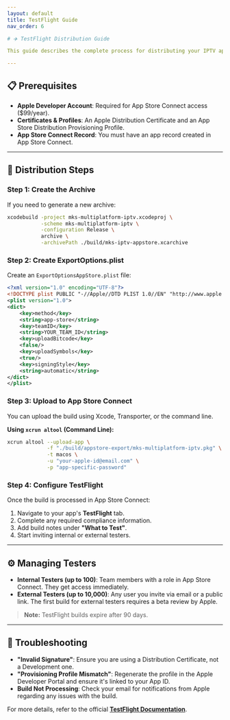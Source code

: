 ```yaml
---
layout: default
title: TestFlight Guide
nav_order: 6

# ✈️ TestFlight Distribution Guide

This guide describes the complete process for distributing your IPTV app via TestFlight.

---
```


## 📋 Prerequisites

- **Apple Developer Account**: Required for App Store Connect access ($99/year).
- **Certificates & Profiles**: An Apple Distribution Certificate and an App Store Distribution Provisioning Profile.
- **App Store Connect Record**: You must have an app record created in App Store Connect.

---

## 🚀 Distribution Steps

### Step 1: Create the Archive
If you need to generate a new archive:
```bash
xcodebuild -project mks-multiplatform-iptv.xcodeproj \
           -scheme mks-multiplatform-iptv \
           -configuration Release \
           archive \
           -archivePath ./build/mks-iptv-appstore.xcarchive
```

### Step 2: Create ExportOptions.plist
Create an `ExportOptionsAppStore.plist` file:
```xml
<?xml version="1.0" encoding="UTF-8"?>
<!DOCTYPE plist PUBLIC "-//Apple//DTD PLIST 1.0//EN" "http://www.apple.com/DTDs/PropertyList-1.0.dtd">
<plist version="1.0">
<dict>
    <key>method</key>
    <string>app-store</string>
    <key>teamID</key>
    <string>YOUR_TEAM_ID</string>
    <key>uploadBitcode</key>
    <false/>
    <key>uploadSymbols</key>
    <true/>
    <key>signingStyle</key>
    <string>automatic</string>
</dict>
</plist>
```

### Step 3: Upload to App Store Connect
You can upload the build using Xcode, Transporter, or the command line.

**Using `xcrun altool` (Command Line):**
```bash
xcrun altool --upload-app \
             -f "./build/appstore-export/mks-multiplatform-iptv.pkg" \
             -t macos \
             -u "your-apple-id@email.com" \
             -p "app-specific-password"
```

### Step 4: Configure TestFlight
Once the build is processed in App Store Connect:
1.  Navigate to your app's **TestFlight** tab.
2.  Complete any required compliance information.
3.  Add build notes under **"What to Test"**.
4.  Start inviting internal or external testers.

---

## ⚙️ Managing Testers

- **Internal Testers (up to 100)**: Team members with a role in App Store Connect. They get access immediately.
- **External Testers (up to 10,000)**: Any user you invite via email or a public link. The first build for external testers requires a beta review by Apple.

> **Note:** TestFlight builds expire after 90 days.

---

## 🔧 Troubleshooting

- **"Invalid Signature"**: Ensure you are using a Distribution Certificate, not a Development one.
- **"Provisioning Profile Mismatch"**: Regenerate the profile in the Apple Developer Portal and ensure it's linked to your App ID.
- **Build Not Processing**: Check your email for notifications from Apple regarding any issues with the build.

For more details, refer to the official [**TestFlight Documentation**](https://developer.apple.com/testflight/).

